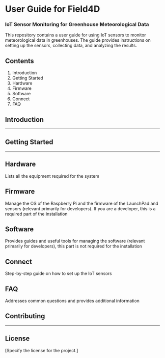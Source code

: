 # User Guide for Field4D
### IoT Sensor Monitoring for Greenhouse Meteorological Data

This repository contains a user guide for using IoT sensors to monitor meteorological data in greenhouses. The guide provides instructions on setting up the sensors, collecting data, and analyzing the results.

## Contents

1. Introduction
2. Getting Started
3. Hardware
4. Firmware
5. Software
6. Connect
7. FAQ

## Introduction

---

## Getting Started

---

## Hardware

Lists all the equipment required for the system

## Firmware

Manage the OS of the Raspberry Pi and the firmware of the LaunchPad and sensors (relevant primarily for developers). If you are a developer, this is a required part of the installation

## Software

Provides guides and useful tools for managing the software (relevant primarily for developers), this part is not required for the installation

## Connect

Step-by-step guide on how to set up the IoT sensors

## FAQ

Addresses common questions and provides additional information

## Contributing

---

## License

[Specify the license for the project.]

